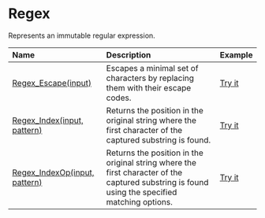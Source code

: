 # Regex

Represents an immutable regular expression.

| Name | Description | Example |
| :--- | :---------- | :------ |
| [Regex_Escape(input)](/regex-escape) | Escapes a minimal set of characters by replacing them with their escape codes. | [Try it]()|
| [Regex_Index(input, pattern)](/regex-index) | Returns the position in the original string where the first character of the captured substring is found. | [Try it]()|
| [Regex_IndexOp(input, pattern)](/regex-indexop) | Returns the position in the original string where the first character of the captured substring is found using the specified matching options. | [Try it]()|
